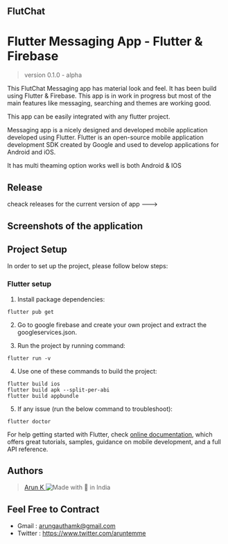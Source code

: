 ## FlutChat
# Flutter Messaging App - Flutter & Firebase

> version 0.1.0 - alpha

This FlutChat Messaging app has material look and feel. It has been build using Flutter & Firebase. This app is in work in progress but most of the main features like messaging, searching and themes are working good.

This app can be easily integrated with any flutter project.

Messaging app is a nicely designed and developed mobile application developed using Flutter. Flutter is an open-source mobile application development SDK created by Google and used to develop applications for Android and iOS.

It has multi theaming option works well is both Android & IOS


## Release
cheack releases for the current version of app --->

## Screenshots of the application 

## Project Setup

In order to set up the project, please follow below steps:

### Flutter setup

1. Install package dependencies:

```
flutter pub get
```

2. Go to google firebase and create your own project and extract the googleservices.json.


3. Run the project by running command:

```
flutter run -v
```

4. Use one of these commands to build the project:

```
flutter build ios
flutter build apk --split-per-abi
flutter build appbundle
```

5. If any issue (run the below command to troubleshoot):

```
flutter doctor
```

For help getting started with Flutter, check [online documentation](https://flutter.dev/docs), which offers great tutorials, samples, guidance on mobile development, and a full API reference.


## Authors

>  [Arun K ](https://github.com/aruntemme) 
![Made with 💛 in India](https://madewithlove.org.in/badge.svg)

## Feel Free to Contract

* Gmail : arungauthamk@gmail.com
* Twitter : https://www.twitter.com/aruntemme

